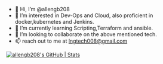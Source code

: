 - 👋 Hi, I’m @allengb208
- 👀 I’m interested in Dev-Ops and Cloud, also proficient in docker,kubernetes and Jenkins.
- 🌱 I’m currently learning Scripting,Terraform and ansible.
- 💞️ I’m looking to collaborate on the above mentioned tech.
- 📫 reach out to me at lngtech008@gmail.com

<!---
allengb208/allengb208 is a ✨ special ✨ repository because its `README.md` (this file) appears on your GitHub profile.
You can click the Preview link to take a look at your changes.
--->
[![allengb208's GitHub | Stats](https://stats.quine.sh/allengb208/github?theme=dark)](https://quine.sh?utm_source=widgets&utm_campaign=allengb208)
